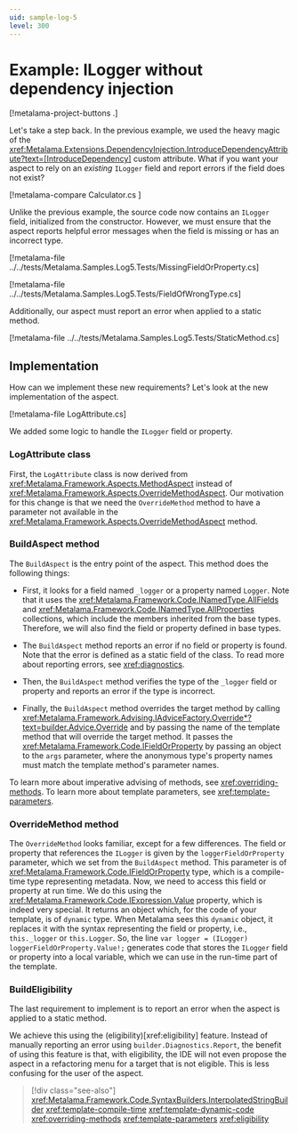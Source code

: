 ```yaml
---
uid: sample-log-5
level: 300
---
```


# Example: ILogger without dependency injection

[!metalama-project-buttons .]

Let's take a step back. In the previous example, we used the heavy magic of the <xref:Metalama.Extensions.DependencyInjection.IntroduceDependencyAttribute?text=[IntroduceDependency]> custom attribute. What if you want your aspect to rely on an _existing_ `ILogger` field and report errors if the field does not exist?

[!metalama-compare Calculator.cs ]

Unlike the previous example, the source code now contains an `ILogger` field, initialized from the constructor. However, we must ensure that the aspect reports helpful error messages when the field is missing or has an incorrect type.


[!metalama-file ../../tests/Metalama.Samples.Log5.Tests/MissingFieldOrProperty.cs]

[!metalama-file ../../tests/Metalama.Samples.Log5.Tests/FieldOfWrongType.cs]

Additionally, our aspect must report an error when applied to a static method.

[!metalama-file ../../tests/Metalama.Samples.Log5.Tests/StaticMethod.cs]


## Implementation

How can we implement these new requirements? Let's look at the new implementation of the aspect.

[!metalama-file LogAttribute.cs]

We added some logic to handle the `ILogger` field or property.

### LogAttribute class

First, the `LogAttribute` class is now derived from <xref:Metalama.Framework.Aspects.MethodAspect> instead of <xref:Metalama.Framework.Aspects.OverrideMethodAspect>. Our motivation for this change is that we need the `OverrideMethod` method to have a parameter not available in the <xref:Metalama.Framework.Aspects.OverrideMethodAspect> method.

### BuildAspect method

The `BuildAspect` is the entry point of the aspect. This method does the following things:
	
* First, it looks for a field named `_logger` or a property named `Logger`. Note that it uses the <xref:Metalama.Framework.Code.INamedType.AllFields> and <xref:Metalama.Framework.Code.INamedType.AllProperties> collections, which include the members inherited from the base types. Therefore, we will also find the field or property defined in base types.

* The `BuildAspect` method reports an error if no field or property is found. Note that the error is defined as a static field of the class. To read more about reporting errors, see <xref:diagnostics>.

* Then, the `BuildAspect` method verifies the type of the `_logger` field or property and reports an error if the type is incorrect.

* Finally, the `BuildAspect` method overrides the target method by calling <xref:Metalama.Framework.Advising.IAdviceFactory.Override*?text=builder.Advice.Override> and by passing the name of the template method that will override the target method. It passes the <xref:Metalama.Framework.Code.IFieldOrProperty> by passing an object to the `args` parameter, where the anonymous type's property names must match the template method's parameter names.

To learn more about imperative advising of methods, see <xref:overriding-methods>. To learn more about template parameters, see <xref:template-parameters>.

### OverrideMethod method

The `OverrideMethod` looks familiar, except for a few differences. The field or property that references the `ILogger` is given by the `loggerFieldOrProperty` parameter, which we set from the `BuildAspect` method. This parameter is of <xref:Metalama.Framework.Code.IFieldOrProperty> type, which is a compile-time type representing metadata. Now, we need to access this field or property at run time. We do this using the <xref:Metalama.Framework.Code.IExpression.Value> property, which is indeed very special. It returns an object which, for the code of your template, is of `dynamic` type. When Metalama sees this `dynamic` object, it replaces it with the syntax representing the field or property, i.e., `this._logger` or `this.Logger`. So, the line `var logger = (ILogger) loggerFieldOrProperty.Value!;` generates code that stores the `ILogger` field or property into a local variable, which we can use in the run-time part of the template.

### BuildEligibility

The last requirement to implement is to report an error when the aspect is applied to a static method. 

We achieve this using the (eligibility)[xref:eligibility] feature. Instead of manually reporting an error using `builder.Diagnostics.Report`, the benefit of using this feature is that, with eligibility, the IDE will not even propose the aspect in a refactoring menu for a target that is not eligible. This is less confusing for the user of the aspect.


> [!div class="see-also"]
> <xref:Metalama.Framework.Code.SyntaxBuilders.InterpolatedStringBuilder>
> <xref:template-compile-time>
> <xref:template-dynamic-code>
> <xref:overriding-methods>
> <xref:template-parameters>
> <xref:eligibility>
  
